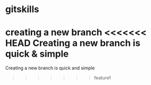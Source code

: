 # gitskills
creating a new branch
<<<<<<< HEAD
Creating a new branch is quick & simple
=======
Creating a new branch is quick and simple
>>>>>>> feature1
